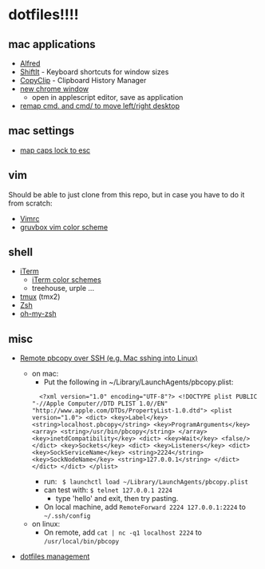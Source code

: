 # dotfiles!!!!

## mac applications
- [Alfred](https://www.alfredapp.com/)
- [ShiftIt](https://github.com/fikovnik/ShiftIt) - Keyboard shortcuts for window sizes
- [CopyClip](https://itunes.apple.com/us/app/copyclip-clipboard-history/id595191960?mt=12) - Clipboard History Manager
- [new chrome window](https://github.com/rileynwong/dotfiles-old/blob/master/chrome-new-window.scpt)
  - open in applescript editor, save as application
- [remap cmd. and cmd/ to move left/right desktop](https://apple.stackexchange.com/questions/347239/change-keyboard-shorcut-for-switching-desktop-workspaces#:~:text=As%20you%20said%2C%20you%20can,new%20shortcut%20to%20record%20it)


## mac settings
- [map caps lock to esc](https://stackoverflow.com/questions/127591/using-caps-lock-as-esc-in-mac-os-x/40254864#40254864)


## vim
Should be able to just clone from this repo, but in case you have to do it from scratch:
- [Vimrc](https://github.com/amix/vimrc)
- [gruvbox vim color scheme](https://github.com/morhetz/gruvbox)


## shell
- [iTerm](https://www.iterm2.com/downloads.html)
  - [iTerm color schemes](https://github.com/mbadolato/iTerm2-Color-Schemes/tree/master/schemes)
  - treehouse, urple ... 
- [tmux](https://github.com/tmux/tmux) (tmx2)
- [Zsh](https://github.com/robbyrussell/oh-my-zsh/wiki/Installing-ZSH)
- [oh-my-zsh](https://github.com/robbyrussell/oh-my-zsh)


## misc
- [Remote pbcopy over SSH (e.g. Mac sshing into Linux)](https://seancoates.com/blogs/remote-pbcopy/)
  - on mac:
    - Put the following in ~/Library/LaunchAgents/pbcopy.plist:
    ```
      <?xml version="1.0" encoding="UTF-8"?> <!DOCTYPE plist PUBLIC "-//Apple Computer//DTD PLIST 1.0//EN" "http://www.apple.com/DTDs/PropertyList-1.0.dtd"> <plist version="1.0"> <dict> <key>Label</key> <string>localhost.pbcopy</string> <key>ProgramArguments</key> <array> <string>/usr/bin/pbcopy</string> </array> <key>inetdCompatibility</key> <dict> <key>Wait</key> <false/> </dict> <key>Sockets</key> <dict> <key>Listeners</key> <dict> <key>SockServiceName</key> <string>2224</string> <key>SockNodeName</key> <string>127.0.0.1</string> </dict> </dict> </dict> </plist>
      ```
    - run: ` $ launchctl load ~/Library/LaunchAgents/pbcopy.plist`
    - can test with: `$ telnet 127.0.0.1 2224`
      - type 'hello' and exit, then try pasting.
    - On local machine, add `RemoteForward 2224 127.0.0.1:2224` to `~/.ssh/config`
  - on linux:
    - On remote, add `cat | nc -q1 localhost 2224` to `/usr/local/bin/pbcopy`
  
- [dotfiles management](https://www.atlassian.com/git/tutorials/dotfiles)
